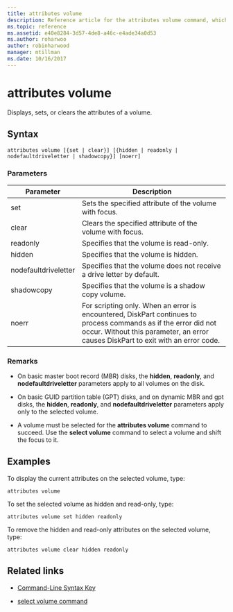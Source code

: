 ```yaml
---
title: attributes volume
description: Reference article for the attributes volume command, which displays, sets, or clears the attributes of a volume.
ms.topic: reference
ms.assetid: e40e8284-3d57-4de8-a46c-e4ade34a0d53
ms.author: roharwoo
author: robinharwood
manager: mtillman
ms.date: 10/16/2017
---
```

# attributes volume



Displays, sets, or clears the attributes of a volume.

## Syntax

```
attributes volume [{set | clear}] [{hidden | readonly | nodefaultdriveletter | shadowcopy}] [noerr]
```

### Parameters

| Parameter | Description |
| ------- | -------- |
| set | Sets the specified attribute of the volume with focus. |
| clear | Clears the specified attribute of the volume with focus. |
| readonly | Specifies that the volume is read-only. |
| hidden | Specifies that the volume is hidden. |
| nodefaultdriveletter | Specifies that the volume does not receive a drive letter by default. |
| shadowcopy | Specifies that the volume is a shadow copy volume. |
| noerr | For scripting only. When an error is encountered, DiskPart continues to process commands as if the error did not occur. Without this parameter, an error causes DiskPart to exit with an error code. |

### Remarks

- On basic master boot record (MBR) disks, the **hidden**, **readonly**, and **nodefaultdriveletter** parameters apply to all volumes on the disk.

- On basic GUID partition table (GPT) disks, and on dynamic MBR and gpt disks, the **hidden**, **readonly**, and **nodefaultdriveletter** parameters apply only to the selected volume.

- A volume must be selected for the **attributes volume** command to succeed. Use the **select volume** command to select a volume and shift the focus to it.

## Examples

To display the current attributes on the selected volume, type:

```
attributes volume
```

To set the selected volume as hidden and read-only, type:

```
attributes volume set hidden readonly
```

To remove the hidden and read-only attributes on the selected volume, type:

```
attributes volume clear hidden readonly
```

## Related links

- [Command-Line Syntax Key](command-line-syntax-key.md)

- [select volume command](select-volume.md)
